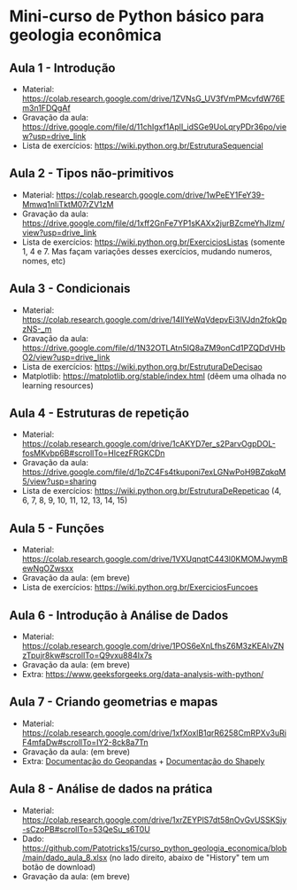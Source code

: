 # Mini-curso de Python básico para geologia econômica

## Aula 1 - Introdução

* Material: https://colab.research.google.com/drive/1ZVNsG_UV3fVmPMcvfdW76Em3n1FDQgAf
* Gravação da aula: https://drive.google.com/file/d/11chIgxf1AplI_idSGe9UoLqryPDr36po/view?usp=drive_link
* Lista de exercícios: https://wiki.python.org.br/EstruturaSequencial

## Aula 2 - Tipos não-primitivos

* Material: https://colab.research.google.com/drive/1wPeEY1FeY39-Mmwq1nIiTktM07rZV1zM
* Gravação da aula: https://drive.google.com/file/d/1xff2GnFe7YP1sKAXx2jurBZcmeYhJIzm/view?usp=drive_link
* Lista de exercícios: https://wiki.python.org.br/ExerciciosListas (somente 1, 4 e 7. Mas façam variações desses exercícios, mudando numeros, nomes, etc)

## Aula 3 - Condicionais

* Material: https://colab.research.google.com/drive/14IlYeWqVdepvEi3lVJdn2fokQpzNS-_m
* Gravação da aula: https://drive.google.com/file/d/1N32OTLAtn5IQ8aZM9onCd1PZQDdVHbO2/view?usp=drive_link
* Lista de exercícios: https://wiki.python.org.br/EstruturaDeDecisao
* Matplotlib: https://matplotlib.org/stable/index.html (dêem uma olhada no learning resources)

## Aula 4 - Estruturas de repetição

* Material: https://colab.research.google.com/drive/1cAKYD7er_s2ParvOgpDOL-fosMKvbp6B#scrollTo=HlcezFRGKCDn
* Gravação da aula: https://drive.google.com/file/d/1pZC4Fs4tkuponi7exLGNwPoH9BZqkqM5/view?usp=sharing
* Lista de exercícios: https://wiki.python.org.br/EstruturaDeRepeticao (4, 6, 7, 8, 9, 10, 11, 12, 13, 14, 15)

## Aula 5 - Funções

* Material: https://colab.research.google.com/drive/1VXUqnqtC443l0KMOMJwymBewNgOZwsxx
* Gravação da aula: (em breve)
* Lista de exercícios: https://wiki.python.org.br/ExerciciosFuncoes

## Aula 6 - Introdução à Análise de Dados

* Material: https://colab.research.google.com/drive/1POS6eXnLfhsZ6M3zKEAlvZNzTpujr8kw#scrollTo=Q9vxu884Ix7s
* Gravação da aula: (em breve)
* Extra: https://www.geeksforgeeks.org/data-analysis-with-python/

## Aula 7 - Criando geometrias e mapas

* Material: https://colab.research.google.com/drive/1xfXoxlB1qrR6258CmRPXv3uRiF4mfaDw#scrollTo=IY2-8ck8a7Tn
* Gravação da aula: (em breve)
* Extra: [Documentação do Geopandas](https://geopandas.org/en/stable/) + [Documentação do Shapely](https://shapely.readthedocs.io/en/stable/manual.html)

## Aula 8 - Análise de dados na prática

* Material: https://colab.research.google.com/drive/1xrZEYPlS7dt58nOvGvUSSKSjy-sCzoPB#scrollTo=53QeSu_s6T0U
* Dado: https://github.com/Patotricks15/curso_python_geologia_economica/blob/main/dado_aula_8.xlsx (no lado direito, abaixo de "History" tem um botão de download)
* Gravação da aula: (em breve)
